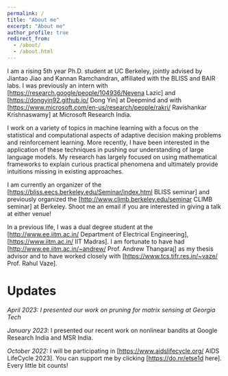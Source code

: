 ```yaml
---
permalink: /
title: "About me"
excerpt: "About me"
author_profile: true
redirect_from: 
  - /about/
  - /about.html
---
```


I am a rising 5th year Ph.D. student at UC Berkeley, jointly advised by Jiantao Jiao and Kannan Ramchandran, affiliated with the BLISS and BAIR labs. I was previously an intern with [https://research.google/people/104936/Nevena Lazic] and [https://dongyin92.github.io/ Dong Yin] at Deepmind and with [https://www.microsoft.com/en-us/research/people/rakri/ Ravishankar Krishnaswamy] at Microsoft Research India.

I work on a variety of topics in machine learning with a focus on the statistical and computational aspects of adaptive decision making problems and reinforcement learning. More recently, I have been interested in the application of these techniques in pushing our understanding of large language models. My research has largely focused on using mathematical frameworks to explain curious practical phenomena and ultimately provide intuitions missing in existing approaches.

I am currently an organizer of the [https://bliss.eecs.berkeley.edu/Seminar/index.html BLISS seminar] and previously organized the [http://www.climb.berkeley.edu/seminar CLIMB seminar] at Berkeley. Shoot me an email if you are interested in giving a talk at either venue!

In a previous life, I was a dual degree student at the [http://www.ee.iitm.ac.in/ Department of Electrical Engineering], [https://www.iitm.ac.in/ IIT Madras]. I am fortunate to have had  [http://www.ee.iitm.ac.in/~andrew/ Prof. Andrew Thangaraj] as my thesis advisor and to have worked closely with [https://www.tcs.tifr.res.in/~vaze/ Prof. Rahul Vaze].

Updates
======

*April 2023: I presented our work on pruning for matrix sensing at Georgia Tech*

*January 2023*: I presented our recent work on nonlinear bandits at Google Research India and MSR India.

*October 2022:* I will be participating in [https://www.aidslifecycle.org/ AIDS LifeCycle 2023]. You can support me by clicking [https://do.nr/etse1d here]. Every little bit counts!
